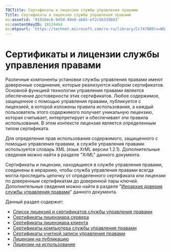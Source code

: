 ```yaml
---
TOCTitle: Сертификаты и лицензии службы управления правами
Title: Сертификаты и лицензии службы управления правами
ms:assetid: '91916ecb-9e5d-49e8-ab65-ef2c56339b83'
ms:contentKeyID: 18124464
ms:mtpsurl: 'https://technet.microsoft.com/ru-ru/library/Cc747600(v=WS.10)'
---
```


Сертификаты и лицензии службы управления правами
================================================

Различные компоненты установки службы управления правами имеют доверенные соединения, которые реализуются набором сертификатов. Основной функцией технологии управления правами является обеспечение достоверности этих сертификатов. Любое содержимое, защищенное с помощью управления правами, публикуется с лицензией, в которой изложены правила использования, а каждый пользователь этого содержимого получает уникальную лицензию, которая считывает, интерпретирует и обеспечивает эти правила использования. В этом контексте лицензия является определенным типом сертификата.

Для определения прав использования содержимого, защищенного с помощью управления правами, в службе управления правами используется словарь XML (язык XrML версии 1.2.1). Дополнительные сведения можно найти в разделе "XrML" данного документа.

Сертификаты и лицензии, находящиеся в службе управления правами, соединены в иерархию, чтобы служба управления правами всегда могла проследить цепочку от определенного сертификата или лицензии по доверенным сертификатам до доверенной пары ключей. Дополнительные сведения можно найти в разделе "[Иерархия доверия службы управления правами](https://technet.microsoft.com/2d44182f-a653-4383-aba1-dade53f7cf9a)" данного документа.

Данный раздел содержит:

-   [Список лицензий и сертификатов службы управления правами](https://technet.microsoft.com/637ccfca-318e-4346-85b5-0945b058fb9c)
-   [Сертификаты лицензиара сервера](https://technet.microsoft.com/0b35fbcd-25a9-4587-898d-9a30fd1d3c5b)
-   [Сертификаты лицензиара клиента](https://technet.microsoft.com/bfb36387-3e15-4cde-8b8f-482219569a64)
-   [Сертификаты компьютера службы управления правами](https://technet.microsoft.com/1841d53e-d01b-47c3-9d43-3805ceefed5a)
-   [Сертификаты учетной записи управления правами](https://technet.microsoft.com/2ff315cc-211d-4e6e-85e8-56867c2abd94)
-   [Лицензии на публикацию](https://technet.microsoft.com/187228fc-370b-4e23-a53a-21bb296b84a1)
-   [Лицензии на использование](https://technet.microsoft.com/6e609db3-49b3-4cac-a34c-8a96da627067)
